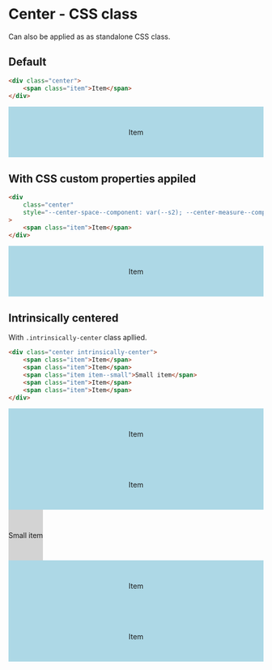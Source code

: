<script lang="ts">
	import SqueezeContainer from '$lib/SqueezeContainer/index.svelte';
</script>

<style>
	.item {
		display: flex;
		align-items: center;
		justify-content: center;
		width: 100%;
		max-width: none;
		min-height: 100px;
		padding: var(--s1);
		background-color: lightblue;
	}

	.item--small {
		max-width: max-content;
		background-color: lightgray;
	}
</style>

# Center - CSS class

Can also be applied as as standalone CSS class.

## Default

```html
<div class="center">
	<span class="item">Item</span>
</div>
```

<SqueezeContainer>
	<div class="center">
		<span class="item">Item</span>
	</div>
</SqueezeContainer>

## With CSS custom properties appiled

```html
<div
	class="center"
	style="--center-space--component: var(--s2); --center-measure--component: var(--measure-big);"
>
	<span class="item">Item</span>
</div>
```

<SqueezeContainer>
	<div class="center" style="--center-space--component: var(--s2); --center-measure--component: var(--measure-big);">
		<span class="item">Item</span>
	</div>
</SqueezeContainer>

## Intrinsically centered

With `.intrinsically-center` class apllied.

```html
<div class="center intrinsically-center">
	<span class="item">Item</span>
	<span class="item">Item</span>
	<span class="item item--small">Small item</span>
	<span class="item">Item</span>
	<span class="item">Item</span>
</div>
```

<SqueezeContainer>
	<div class="center intrinsically-center">
		<span class="item">Item</span>
		<span class="item">Item</span>
		<span class="item item--small">Small item</span>
		<span class="item">Item</span>
		<span class="item">Item</span>
	</div>
</SqueezeContainer>
